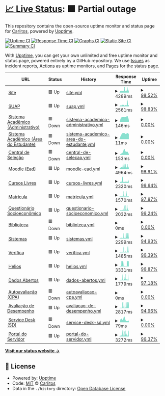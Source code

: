 # [📈 Live Status](https://carlitos-ifms.github.io): <!--live status--> **🟧 Partial outage**

This repository contains the open-source uptime monitor and status page for [Carlitos](www.ifms.edu.br), powered by [Upptime](https://github.com/upptime/upptime).

[![Uptime CI](https://github.com/carlitos-ifms/uptime/workflows/Uptime%20CI/badge.svg)](https://github.com/carlitos-ifms/uptime/actions?query=workflow%3A%22Uptime+CI%22)
[![Response Time CI](https://github.com/carlitos-ifms/uptime/workflows/Response%20Time%20CI/badge.svg)](https://github.com/carlitos-ifms/uptime/actions?query=workflow%3A%22Response+Time+CI%22)
[![Graphs CI](https://github.com/carlitos-ifms/uptime/workflows/Graphs%20CI/badge.svg)](https://github.com/carlitos-ifms/uptime/actions?query=workflow%3A%22Graphs+CI%22)
[![Static Site CI](https://github.com/carlitos-ifms/uptime/workflows/Static%20Site%20CI/badge.svg)](https://github.com/carlitos-ifms/uptime/actions?query=workflow%3A%22Static+Site+CI%22)
[![Summary CI](https://github.com/carlitos-ifms/uptime/workflows/Summary%20CI/badge.svg)](https://github.com/carlitos-ifms/uptime/actions?query=workflow%3A%22Summary+CI%22)

With [Upptime](https://upptime.js.org), you can get your own unlimited and free uptime monitor and status page, powered entirely by a GitHub repository. We use [Issues](https://github.com/carlitos-ifms/uptime/issues) as incident reports, [Actions](https://github.com/carlitos-ifms/uptime/actions) as uptime monitors, and [Pages](https://carlitos-ifms.github.io) for the status page.

<!--start: status pages-->
<!-- This summary is generated by Upptime (https://github.com/upptime/upptime) -->
<!-- Do not edit this manually, your changes will be overwritten -->
<!-- prettier-ignore -->
| URL | Status | History | Response Time | Uptime |
| --- | ------ | ------- | ------------- | ------ |
| <img alt="" src="https://icons.duckduckgo.com/ip3/www.ifms.edu.br.ico" height="13"> [Site](https://www.ifms.edu.br) | 🟩 Up | [site.yml](https://github.com/carlitos-ifms/uptime/commits/HEAD/history/site.yml) | <details><summary><img alt="Response time graph" src="./graphs/site/response-time-week.png" height="20"> 4289ms</summary><br><a href="https://carlitos-ifms.github.io/uptime/history/site"><img alt="Response time 3145" src="https://img.shields.io/endpoint?url=https%3A%2F%2Fraw.githubusercontent.com%2Fcarlitos-ifms%2Fuptime%2FHEAD%2Fapi%2Fsite%2Fresponse-time.json"></a><br><a href="https://carlitos-ifms.github.io/uptime/history/site"><img alt="24-hour response time 4432" src="https://img.shields.io/endpoint?url=https%3A%2F%2Fraw.githubusercontent.com%2Fcarlitos-ifms%2Fuptime%2FHEAD%2Fapi%2Fsite%2Fresponse-time-day.json"></a><br><a href="https://carlitos-ifms.github.io/uptime/history/site"><img alt="7-day response time 4289" src="https://img.shields.io/endpoint?url=https%3A%2F%2Fraw.githubusercontent.com%2Fcarlitos-ifms%2Fuptime%2FHEAD%2Fapi%2Fsite%2Fresponse-time-week.json"></a><br><a href="https://carlitos-ifms.github.io/uptime/history/site"><img alt="30-day response time 3099" src="https://img.shields.io/endpoint?url=https%3A%2F%2Fraw.githubusercontent.com%2Fcarlitos-ifms%2Fuptime%2FHEAD%2Fapi%2Fsite%2Fresponse-time-month.json"></a><br><a href="https://carlitos-ifms.github.io/uptime/history/site"><img alt="1-year response time 3145" src="https://img.shields.io/endpoint?url=https%3A%2F%2Fraw.githubusercontent.com%2Fcarlitos-ifms%2Fuptime%2FHEAD%2Fapi%2Fsite%2Fresponse-time-year.json"></a></details> | <details><summary><a href="https://carlitos-ifms.github.io/uptime/history/site">98.52%</a></summary><a href="https://carlitos-ifms.github.io/uptime/history/site"><img alt="All-time uptime 34.92%" src="https://img.shields.io/endpoint?url=https%3A%2F%2Fraw.githubusercontent.com%2Fcarlitos-ifms%2Fuptime%2FHEAD%2Fapi%2Fsite%2Fuptime.json"></a><br><a href="https://carlitos-ifms.github.io/uptime/history/site"><img alt="24-hour uptime 94.69%" src="https://img.shields.io/endpoint?url=https%3A%2F%2Fraw.githubusercontent.com%2Fcarlitos-ifms%2Fuptime%2FHEAD%2Fapi%2Fsite%2Fuptime-day.json"></a><br><a href="https://carlitos-ifms.github.io/uptime/history/site"><img alt="7-day uptime 98.52%" src="https://img.shields.io/endpoint?url=https%3A%2F%2Fraw.githubusercontent.com%2Fcarlitos-ifms%2Fuptime%2FHEAD%2Fapi%2Fsite%2Fuptime-week.json"></a><br><a href="https://carlitos-ifms.github.io/uptime/history/site"><img alt="30-day uptime 35.66%" src="https://img.shields.io/endpoint?url=https%3A%2F%2Fraw.githubusercontent.com%2Fcarlitos-ifms%2Fuptime%2FHEAD%2Fapi%2Fsite%2Fuptime-month.json"></a><br><a href="https://carlitos-ifms.github.io/uptime/history/site"><img alt="1-year uptime 34.92%" src="https://img.shields.io/endpoint?url=https%3A%2F%2Fraw.githubusercontent.com%2Fcarlitos-ifms%2Fuptime%2FHEAD%2Fapi%2Fsite%2Fuptime-year.json"></a></details>
| <img alt="" src="https://icons.duckduckgo.com/ip3/suap.ifms.edu.br.ico" height="13"> [SUAP](https://suap.ifms.edu.br) | 🟩 Up | [suap.yml](https://github.com/carlitos-ifms/uptime/commits/HEAD/history/suap.yml) | <details><summary><img alt="Response time graph" src="./graphs/suap/response-time-week.png" height="20"> 2561ms</summary><br><a href="https://carlitos-ifms.github.io/uptime/history/suap"><img alt="Response time 2233" src="https://img.shields.io/endpoint?url=https%3A%2F%2Fraw.githubusercontent.com%2Fcarlitos-ifms%2Fuptime%2FHEAD%2Fapi%2Fsuap%2Fresponse-time.json"></a><br><a href="https://carlitos-ifms.github.io/uptime/history/suap"><img alt="24-hour response time 3283" src="https://img.shields.io/endpoint?url=https%3A%2F%2Fraw.githubusercontent.com%2Fcarlitos-ifms%2Fuptime%2FHEAD%2Fapi%2Fsuap%2Fresponse-time-day.json"></a><br><a href="https://carlitos-ifms.github.io/uptime/history/suap"><img alt="7-day response time 2561" src="https://img.shields.io/endpoint?url=https%3A%2F%2Fraw.githubusercontent.com%2Fcarlitos-ifms%2Fuptime%2FHEAD%2Fapi%2Fsuap%2Fresponse-time-week.json"></a><br><a href="https://carlitos-ifms.github.io/uptime/history/suap"><img alt="30-day response time 1980" src="https://img.shields.io/endpoint?url=https%3A%2F%2Fraw.githubusercontent.com%2Fcarlitos-ifms%2Fuptime%2FHEAD%2Fapi%2Fsuap%2Fresponse-time-month.json"></a><br><a href="https://carlitos-ifms.github.io/uptime/history/suap"><img alt="1-year response time 2233" src="https://img.shields.io/endpoint?url=https%3A%2F%2Fraw.githubusercontent.com%2Fcarlitos-ifms%2Fuptime%2FHEAD%2Fapi%2Fsuap%2Fresponse-time-year.json"></a></details> | <details><summary><a href="https://carlitos-ifms.github.io/uptime/history/suap">98.83%</a></summary><a href="https://carlitos-ifms.github.io/uptime/history/suap"><img alt="All-time uptime 95.95%" src="https://img.shields.io/endpoint?url=https%3A%2F%2Fraw.githubusercontent.com%2Fcarlitos-ifms%2Fuptime%2FHEAD%2Fapi%2Fsuap%2Fuptime.json"></a><br><a href="https://carlitos-ifms.github.io/uptime/history/suap"><img alt="24-hour uptime 91.82%" src="https://img.shields.io/endpoint?url=https%3A%2F%2Fraw.githubusercontent.com%2Fcarlitos-ifms%2Fuptime%2FHEAD%2Fapi%2Fsuap%2Fuptime-day.json"></a><br><a href="https://carlitos-ifms.github.io/uptime/history/suap"><img alt="7-day uptime 98.83%" src="https://img.shields.io/endpoint?url=https%3A%2F%2Fraw.githubusercontent.com%2Fcarlitos-ifms%2Fuptime%2FHEAD%2Fapi%2Fsuap%2Fuptime-week.json"></a><br><a href="https://carlitos-ifms.github.io/uptime/history/suap"><img alt="30-day uptime 99.73%" src="https://img.shields.io/endpoint?url=https%3A%2F%2Fraw.githubusercontent.com%2Fcarlitos-ifms%2Fuptime%2FHEAD%2Fapi%2Fsuap%2Fuptime-month.json"></a><br><a href="https://carlitos-ifms.github.io/uptime/history/suap"><img alt="1-year uptime 95.95%" src="https://img.shields.io/endpoint?url=https%3A%2F%2Fraw.githubusercontent.com%2Fcarlitos-ifms%2Fuptime%2FHEAD%2Fapi%2Fsuap%2Fuptime-year.json"></a></details>
| <img alt="" src="https://icons.duckduckgo.com/ip3/academico.ifms.edu.br.ico" height="13"> [Sistema Acadêmico (Administrativo)](https://academico.ifms.edu.br/administrativo) | 🟥 Down | [sistema-academico-administrativo.yml](https://github.com/carlitos-ifms/uptime/commits/HEAD/history/sistema-academico-administrativo.yml) | <details><summary><img alt="Response time graph" src="./graphs/sistema-academico-administrativo/response-time-week.png" height="20"> 146ms</summary><br><a href="https://carlitos-ifms.github.io/uptime/history/sistema-academico-administrativo"><img alt="Response time 896" src="https://img.shields.io/endpoint?url=https%3A%2F%2Fraw.githubusercontent.com%2Fcarlitos-ifms%2Fuptime%2FHEAD%2Fapi%2Fsistema-academico-administrativo%2Fresponse-time.json"></a><br><a href="https://carlitos-ifms.github.io/uptime/history/sistema-academico-administrativo"><img alt="24-hour response time 0" src="https://img.shields.io/endpoint?url=https%3A%2F%2Fraw.githubusercontent.com%2Fcarlitos-ifms%2Fuptime%2FHEAD%2Fapi%2Fsistema-academico-administrativo%2Fresponse-time-day.json"></a><br><a href="https://carlitos-ifms.github.io/uptime/history/sistema-academico-administrativo"><img alt="7-day response time 146" src="https://img.shields.io/endpoint?url=https%3A%2F%2Fraw.githubusercontent.com%2Fcarlitos-ifms%2Fuptime%2FHEAD%2Fapi%2Fsistema-academico-administrativo%2Fresponse-time-week.json"></a><br><a href="https://carlitos-ifms.github.io/uptime/history/sistema-academico-administrativo"><img alt="30-day response time 141" src="https://img.shields.io/endpoint?url=https%3A%2F%2Fraw.githubusercontent.com%2Fcarlitos-ifms%2Fuptime%2FHEAD%2Fapi%2Fsistema-academico-administrativo%2Fresponse-time-month.json"></a><br><a href="https://carlitos-ifms.github.io/uptime/history/sistema-academico-administrativo"><img alt="1-year response time 896" src="https://img.shields.io/endpoint?url=https%3A%2F%2Fraw.githubusercontent.com%2Fcarlitos-ifms%2Fuptime%2FHEAD%2Fapi%2Fsistema-academico-administrativo%2Fresponse-time-year.json"></a></details> | <details><summary><a href="https://carlitos-ifms.github.io/uptime/history/sistema-academico-administrativo">0.00%</a></summary><a href="https://carlitos-ifms.github.io/uptime/history/sistema-academico-administrativo"><img alt="All-time uptime 15.60%" src="https://img.shields.io/endpoint?url=https%3A%2F%2Fraw.githubusercontent.com%2Fcarlitos-ifms%2Fuptime%2FHEAD%2Fapi%2Fsistema-academico-administrativo%2Fuptime.json"></a><br><a href="https://carlitos-ifms.github.io/uptime/history/sistema-academico-administrativo"><img alt="24-hour uptime 0.00%" src="https://img.shields.io/endpoint?url=https%3A%2F%2Fraw.githubusercontent.com%2Fcarlitos-ifms%2Fuptime%2FHEAD%2Fapi%2Fsistema-academico-administrativo%2Fuptime-day.json"></a><br><a href="https://carlitos-ifms.github.io/uptime/history/sistema-academico-administrativo"><img alt="7-day uptime 0.00%" src="https://img.shields.io/endpoint?url=https%3A%2F%2Fraw.githubusercontent.com%2Fcarlitos-ifms%2Fuptime%2FHEAD%2Fapi%2Fsistema-academico-administrativo%2Fuptime-week.json"></a><br><a href="https://carlitos-ifms.github.io/uptime/history/sistema-academico-administrativo"><img alt="30-day uptime 0.00%" src="https://img.shields.io/endpoint?url=https%3A%2F%2Fraw.githubusercontent.com%2Fcarlitos-ifms%2Fuptime%2FHEAD%2Fapi%2Fsistema-academico-administrativo%2Fuptime-month.json"></a><br><a href="https://carlitos-ifms.github.io/uptime/history/sistema-academico-administrativo"><img alt="1-year uptime 15.60%" src="https://img.shields.io/endpoint?url=https%3A%2F%2Fraw.githubusercontent.com%2Fcarlitos-ifms%2Fuptime%2FHEAD%2Fapi%2Fsistema-academico-administrativo%2Fuptime-year.json"></a></details>
| <img alt="" src="https://icons.duckduckgo.com/ip3/academico.ifms.edu.br.ico" height="13"> [Sistema Acadêmico (Área do Estudante)](https://academico.ifms.edu.br) | 🟥 Down | [sistema-academico-area-do-estudante.yml](https://github.com/carlitos-ifms/uptime/commits/HEAD/history/sistema-academico-area-do-estudante.yml) | <details><summary><img alt="Response time graph" src="./graphs/sistema-academico-area-do-estudante/response-time-week.png" height="20"> 11ms</summary><br><a href="https://carlitos-ifms.github.io/uptime/history/sistema-academico-area-do-estudante"><img alt="Response time 71" src="https://img.shields.io/endpoint?url=https%3A%2F%2Fraw.githubusercontent.com%2Fcarlitos-ifms%2Fuptime%2FHEAD%2Fapi%2Fsistema-academico-area-do-estudante%2Fresponse-time.json"></a><br><a href="https://carlitos-ifms.github.io/uptime/history/sistema-academico-area-do-estudante"><img alt="24-hour response time 0" src="https://img.shields.io/endpoint?url=https%3A%2F%2Fraw.githubusercontent.com%2Fcarlitos-ifms%2Fuptime%2FHEAD%2Fapi%2Fsistema-academico-area-do-estudante%2Fresponse-time-day.json"></a><br><a href="https://carlitos-ifms.github.io/uptime/history/sistema-academico-area-do-estudante"><img alt="7-day response time 11" src="https://img.shields.io/endpoint?url=https%3A%2F%2Fraw.githubusercontent.com%2Fcarlitos-ifms%2Fuptime%2FHEAD%2Fapi%2Fsistema-academico-area-do-estudante%2Fresponse-time-week.json"></a><br><a href="https://carlitos-ifms.github.io/uptime/history/sistema-academico-area-do-estudante"><img alt="30-day response time 11" src="https://img.shields.io/endpoint?url=https%3A%2F%2Fraw.githubusercontent.com%2Fcarlitos-ifms%2Fuptime%2FHEAD%2Fapi%2Fsistema-academico-area-do-estudante%2Fresponse-time-month.json"></a><br><a href="https://carlitos-ifms.github.io/uptime/history/sistema-academico-area-do-estudante"><img alt="1-year response time 71" src="https://img.shields.io/endpoint?url=https%3A%2F%2Fraw.githubusercontent.com%2Fcarlitos-ifms%2Fuptime%2FHEAD%2Fapi%2Fsistema-academico-area-do-estudante%2Fresponse-time-year.json"></a></details> | <details><summary><a href="https://carlitos-ifms.github.io/uptime/history/sistema-academico-area-do-estudante">0.00%</a></summary><a href="https://carlitos-ifms.github.io/uptime/history/sistema-academico-area-do-estudante"><img alt="All-time uptime 15.61%" src="https://img.shields.io/endpoint?url=https%3A%2F%2Fraw.githubusercontent.com%2Fcarlitos-ifms%2Fuptime%2FHEAD%2Fapi%2Fsistema-academico-area-do-estudante%2Fuptime.json"></a><br><a href="https://carlitos-ifms.github.io/uptime/history/sistema-academico-area-do-estudante"><img alt="24-hour uptime 0.00%" src="https://img.shields.io/endpoint?url=https%3A%2F%2Fraw.githubusercontent.com%2Fcarlitos-ifms%2Fuptime%2FHEAD%2Fapi%2Fsistema-academico-area-do-estudante%2Fuptime-day.json"></a><br><a href="https://carlitos-ifms.github.io/uptime/history/sistema-academico-area-do-estudante"><img alt="7-day uptime 0.00%" src="https://img.shields.io/endpoint?url=https%3A%2F%2Fraw.githubusercontent.com%2Fcarlitos-ifms%2Fuptime%2FHEAD%2Fapi%2Fsistema-academico-area-do-estudante%2Fuptime-week.json"></a><br><a href="https://carlitos-ifms.github.io/uptime/history/sistema-academico-area-do-estudante"><img alt="30-day uptime 0.00%" src="https://img.shields.io/endpoint?url=https%3A%2F%2Fraw.githubusercontent.com%2Fcarlitos-ifms%2Fuptime%2FHEAD%2Fapi%2Fsistema-academico-area-do-estudante%2Fuptime-month.json"></a><br><a href="https://carlitos-ifms.github.io/uptime/history/sistema-academico-area-do-estudante"><img alt="1-year uptime 15.61%" src="https://img.shields.io/endpoint?url=https%3A%2F%2Fraw.githubusercontent.com%2Fcarlitos-ifms%2Fuptime%2FHEAD%2Fapi%2Fsistema-academico-area-do-estudante%2Fuptime-year.json"></a></details>
| <img alt="" src="https://icons.duckduckgo.com/ip3/selecao.ifms.edu.br.ico" height="13"> [Central de Seleção](https://selecao.ifms.edu.br/login) | 🟥 Down | [central-de-selecao.yml](https://github.com/carlitos-ifms/uptime/commits/HEAD/history/central-de-selecao.yml) | <details><summary><img alt="Response time graph" src="./graphs/central-de-selecao/response-time-week.png" height="20"> 153ms</summary><br><a href="https://carlitos-ifms.github.io/uptime/history/central-de-selecao"><img alt="Response time 129" src="https://img.shields.io/endpoint?url=https%3A%2F%2Fraw.githubusercontent.com%2Fcarlitos-ifms%2Fuptime%2FHEAD%2Fapi%2Fcentral-de-selecao%2Fresponse-time.json"></a><br><a href="https://carlitos-ifms.github.io/uptime/history/central-de-selecao"><img alt="24-hour response time 0" src="https://img.shields.io/endpoint?url=https%3A%2F%2Fraw.githubusercontent.com%2Fcarlitos-ifms%2Fuptime%2FHEAD%2Fapi%2Fcentral-de-selecao%2Fresponse-time-day.json"></a><br><a href="https://carlitos-ifms.github.io/uptime/history/central-de-selecao"><img alt="7-day response time 153" src="https://img.shields.io/endpoint?url=https%3A%2F%2Fraw.githubusercontent.com%2Fcarlitos-ifms%2Fuptime%2FHEAD%2Fapi%2Fcentral-de-selecao%2Fresponse-time-week.json"></a><br><a href="https://carlitos-ifms.github.io/uptime/history/central-de-selecao"><img alt="30-day response time 132" src="https://img.shields.io/endpoint?url=https%3A%2F%2Fraw.githubusercontent.com%2Fcarlitos-ifms%2Fuptime%2FHEAD%2Fapi%2Fcentral-de-selecao%2Fresponse-time-month.json"></a><br><a href="https://carlitos-ifms.github.io/uptime/history/central-de-selecao"><img alt="1-year response time 129" src="https://img.shields.io/endpoint?url=https%3A%2F%2Fraw.githubusercontent.com%2Fcarlitos-ifms%2Fuptime%2FHEAD%2Fapi%2Fcentral-de-selecao%2Fresponse-time-year.json"></a></details> | <details><summary><a href="https://carlitos-ifms.github.io/uptime/history/central-de-selecao">0.00%</a></summary><a href="https://carlitos-ifms.github.io/uptime/history/central-de-selecao"><img alt="All-time uptime 0.00%" src="https://img.shields.io/endpoint?url=https%3A%2F%2Fraw.githubusercontent.com%2Fcarlitos-ifms%2Fuptime%2FHEAD%2Fapi%2Fcentral-de-selecao%2Fuptime.json"></a><br><a href="https://carlitos-ifms.github.io/uptime/history/central-de-selecao"><img alt="24-hour uptime 0.00%" src="https://img.shields.io/endpoint?url=https%3A%2F%2Fraw.githubusercontent.com%2Fcarlitos-ifms%2Fuptime%2FHEAD%2Fapi%2Fcentral-de-selecao%2Fuptime-day.json"></a><br><a href="https://carlitos-ifms.github.io/uptime/history/central-de-selecao"><img alt="7-day uptime 0.00%" src="https://img.shields.io/endpoint?url=https%3A%2F%2Fraw.githubusercontent.com%2Fcarlitos-ifms%2Fuptime%2FHEAD%2Fapi%2Fcentral-de-selecao%2Fuptime-week.json"></a><br><a href="https://carlitos-ifms.github.io/uptime/history/central-de-selecao"><img alt="30-day uptime 0.00%" src="https://img.shields.io/endpoint?url=https%3A%2F%2Fraw.githubusercontent.com%2Fcarlitos-ifms%2Fuptime%2FHEAD%2Fapi%2Fcentral-de-selecao%2Fuptime-month.json"></a><br><a href="https://carlitos-ifms.github.io/uptime/history/central-de-selecao"><img alt="1-year uptime 0.00%" src="https://img.shields.io/endpoint?url=https%3A%2F%2Fraw.githubusercontent.com%2Fcarlitos-ifms%2Fuptime%2FHEAD%2Fapi%2Fcentral-de-selecao%2Fuptime-year.json"></a></details>
| <img alt="" src="https://icons.duckduckgo.com/ip3/ead.ifms.edu.br.ico" height="13"> [Moodle (Ead)](https://ead.ifms.edu.br) | 🟩 Up | [moodle-ead.yml](https://github.com/carlitos-ifms/uptime/commits/HEAD/history/moodle-ead.yml) | <details><summary><img alt="Response time graph" src="./graphs/moodle-ead/response-time-week.png" height="20"> 4964ms</summary><br><a href="https://carlitos-ifms.github.io/uptime/history/moodle-ead"><img alt="Response time 2949" src="https://img.shields.io/endpoint?url=https%3A%2F%2Fraw.githubusercontent.com%2Fcarlitos-ifms%2Fuptime%2FHEAD%2Fapi%2Fmoodle-ead%2Fresponse-time.json"></a><br><a href="https://carlitos-ifms.github.io/uptime/history/moodle-ead"><img alt="24-hour response time 5587" src="https://img.shields.io/endpoint?url=https%3A%2F%2Fraw.githubusercontent.com%2Fcarlitos-ifms%2Fuptime%2FHEAD%2Fapi%2Fmoodle-ead%2Fresponse-time-day.json"></a><br><a href="https://carlitos-ifms.github.io/uptime/history/moodle-ead"><img alt="7-day response time 4964" src="https://img.shields.io/endpoint?url=https%3A%2F%2Fraw.githubusercontent.com%2Fcarlitos-ifms%2Fuptime%2FHEAD%2Fapi%2Fmoodle-ead%2Fresponse-time-week.json"></a><br><a href="https://carlitos-ifms.github.io/uptime/history/moodle-ead"><img alt="30-day response time 3593" src="https://img.shields.io/endpoint?url=https%3A%2F%2Fraw.githubusercontent.com%2Fcarlitos-ifms%2Fuptime%2FHEAD%2Fapi%2Fmoodle-ead%2Fresponse-time-month.json"></a><br><a href="https://carlitos-ifms.github.io/uptime/history/moodle-ead"><img alt="1-year response time 2949" src="https://img.shields.io/endpoint?url=https%3A%2F%2Fraw.githubusercontent.com%2Fcarlitos-ifms%2Fuptime%2FHEAD%2Fapi%2Fmoodle-ead%2Fresponse-time-year.json"></a></details> | <details><summary><a href="https://carlitos-ifms.github.io/uptime/history/moodle-ead">98.91%</a></summary><a href="https://carlitos-ifms.github.io/uptime/history/moodle-ead"><img alt="All-time uptime 99.87%" src="https://img.shields.io/endpoint?url=https%3A%2F%2Fraw.githubusercontent.com%2Fcarlitos-ifms%2Fuptime%2FHEAD%2Fapi%2Fmoodle-ead%2Fuptime.json"></a><br><a href="https://carlitos-ifms.github.io/uptime/history/moodle-ead"><img alt="24-hour uptime 92.38%" src="https://img.shields.io/endpoint?url=https%3A%2F%2Fraw.githubusercontent.com%2Fcarlitos-ifms%2Fuptime%2FHEAD%2Fapi%2Fmoodle-ead%2Fuptime-day.json"></a><br><a href="https://carlitos-ifms.github.io/uptime/history/moodle-ead"><img alt="7-day uptime 98.91%" src="https://img.shields.io/endpoint?url=https%3A%2F%2Fraw.githubusercontent.com%2Fcarlitos-ifms%2Fuptime%2FHEAD%2Fapi%2Fmoodle-ead%2Fuptime-week.json"></a><br><a href="https://carlitos-ifms.github.io/uptime/history/moodle-ead"><img alt="30-day uptime 99.75%" src="https://img.shields.io/endpoint?url=https%3A%2F%2Fraw.githubusercontent.com%2Fcarlitos-ifms%2Fuptime%2FHEAD%2Fapi%2Fmoodle-ead%2Fuptime-month.json"></a><br><a href="https://carlitos-ifms.github.io/uptime/history/moodle-ead"><img alt="1-year uptime 99.87%" src="https://img.shields.io/endpoint?url=https%3A%2F%2Fraw.githubusercontent.com%2Fcarlitos-ifms%2Fuptime%2FHEAD%2Fapi%2Fmoodle-ead%2Fuptime-year.json"></a></details>
| <img alt="" src="https://icons.duckduckgo.com/ip3/cursoslivres.ifms.edu.br.ico" height="13"> [Cursos Livres](https://cursoslivres.ifms.edu.br) | 🟩 Up | [cursos-livres.yml](https://github.com/carlitos-ifms/uptime/commits/HEAD/history/cursos-livres.yml) | <details><summary><img alt="Response time graph" src="./graphs/cursos-livres/response-time-week.png" height="20"> 2320ms</summary><br><a href="https://carlitos-ifms.github.io/uptime/history/cursos-livres"><img alt="Response time 1824" src="https://img.shields.io/endpoint?url=https%3A%2F%2Fraw.githubusercontent.com%2Fcarlitos-ifms%2Fuptime%2FHEAD%2Fapi%2Fcursos-livres%2Fresponse-time.json"></a><br><a href="https://carlitos-ifms.github.io/uptime/history/cursos-livres"><img alt="24-hour response time 1819" src="https://img.shields.io/endpoint?url=https%3A%2F%2Fraw.githubusercontent.com%2Fcarlitos-ifms%2Fuptime%2FHEAD%2Fapi%2Fcursos-livres%2Fresponse-time-day.json"></a><br><a href="https://carlitos-ifms.github.io/uptime/history/cursos-livres"><img alt="7-day response time 2320" src="https://img.shields.io/endpoint?url=https%3A%2F%2Fraw.githubusercontent.com%2Fcarlitos-ifms%2Fuptime%2FHEAD%2Fapi%2Fcursos-livres%2Fresponse-time-week.json"></a><br><a href="https://carlitos-ifms.github.io/uptime/history/cursos-livres"><img alt="30-day response time 1765" src="https://img.shields.io/endpoint?url=https%3A%2F%2Fraw.githubusercontent.com%2Fcarlitos-ifms%2Fuptime%2FHEAD%2Fapi%2Fcursos-livres%2Fresponse-time-month.json"></a><br><a href="https://carlitos-ifms.github.io/uptime/history/cursos-livres"><img alt="1-year response time 1824" src="https://img.shields.io/endpoint?url=https%3A%2F%2Fraw.githubusercontent.com%2Fcarlitos-ifms%2Fuptime%2FHEAD%2Fapi%2Fcursos-livres%2Fresponse-time-year.json"></a></details> | <details><summary><a href="https://carlitos-ifms.github.io/uptime/history/cursos-livres">96.64%</a></summary><a href="https://carlitos-ifms.github.io/uptime/history/cursos-livres"><img alt="All-time uptime 99.60%" src="https://img.shields.io/endpoint?url=https%3A%2F%2Fraw.githubusercontent.com%2Fcarlitos-ifms%2Fuptime%2FHEAD%2Fapi%2Fcursos-livres%2Fuptime.json"></a><br><a href="https://carlitos-ifms.github.io/uptime/history/cursos-livres"><img alt="24-hour uptime 76.45%" src="https://img.shields.io/endpoint?url=https%3A%2F%2Fraw.githubusercontent.com%2Fcarlitos-ifms%2Fuptime%2FHEAD%2Fapi%2Fcursos-livres%2Fuptime-day.json"></a><br><a href="https://carlitos-ifms.github.io/uptime/history/cursos-livres"><img alt="7-day uptime 96.64%" src="https://img.shields.io/endpoint?url=https%3A%2F%2Fraw.githubusercontent.com%2Fcarlitos-ifms%2Fuptime%2FHEAD%2Fapi%2Fcursos-livres%2Fuptime-week.json"></a><br><a href="https://carlitos-ifms.github.io/uptime/history/cursos-livres"><img alt="30-day uptime 99.23%" src="https://img.shields.io/endpoint?url=https%3A%2F%2Fraw.githubusercontent.com%2Fcarlitos-ifms%2Fuptime%2FHEAD%2Fapi%2Fcursos-livres%2Fuptime-month.json"></a><br><a href="https://carlitos-ifms.github.io/uptime/history/cursos-livres"><img alt="1-year uptime 99.60%" src="https://img.shields.io/endpoint?url=https%3A%2F%2Fraw.githubusercontent.com%2Fcarlitos-ifms%2Fuptime%2FHEAD%2Fapi%2Fcursos-livres%2Fuptime-year.json"></a></details>
| <img alt="" src="https://icons.duckduckgo.com/ip3/matricula.ifms.edu.br.ico" height="13"> [Matrícula](https://matricula.ifms.edu.br) | 🟩 Up | [matricula.yml](https://github.com/carlitos-ifms/uptime/commits/HEAD/history/matricula.yml) | <details><summary><img alt="Response time graph" src="./graphs/matricula/response-time-week.png" height="20"> 1570ms</summary><br><a href="https://carlitos-ifms.github.io/uptime/history/matricula"><img alt="Response time 1375" src="https://img.shields.io/endpoint?url=https%3A%2F%2Fraw.githubusercontent.com%2Fcarlitos-ifms%2Fuptime%2FHEAD%2Fapi%2Fmatricula%2Fresponse-time.json"></a><br><a href="https://carlitos-ifms.github.io/uptime/history/matricula"><img alt="24-hour response time 1488" src="https://img.shields.io/endpoint?url=https%3A%2F%2Fraw.githubusercontent.com%2Fcarlitos-ifms%2Fuptime%2FHEAD%2Fapi%2Fmatricula%2Fresponse-time-day.json"></a><br><a href="https://carlitos-ifms.github.io/uptime/history/matricula"><img alt="7-day response time 1570" src="https://img.shields.io/endpoint?url=https%3A%2F%2Fraw.githubusercontent.com%2Fcarlitos-ifms%2Fuptime%2FHEAD%2Fapi%2Fmatricula%2Fresponse-time-week.json"></a><br><a href="https://carlitos-ifms.github.io/uptime/history/matricula"><img alt="30-day response time 1213" src="https://img.shields.io/endpoint?url=https%3A%2F%2Fraw.githubusercontent.com%2Fcarlitos-ifms%2Fuptime%2FHEAD%2Fapi%2Fmatricula%2Fresponse-time-month.json"></a><br><a href="https://carlitos-ifms.github.io/uptime/history/matricula"><img alt="1-year response time 1375" src="https://img.shields.io/endpoint?url=https%3A%2F%2Fraw.githubusercontent.com%2Fcarlitos-ifms%2Fuptime%2FHEAD%2Fapi%2Fmatricula%2Fresponse-time-year.json"></a></details> | <details><summary><a href="https://carlitos-ifms.github.io/uptime/history/matricula">97.87%</a></summary><a href="https://carlitos-ifms.github.io/uptime/history/matricula"><img alt="All-time uptime 99.70%" src="https://img.shields.io/endpoint?url=https%3A%2F%2Fraw.githubusercontent.com%2Fcarlitos-ifms%2Fuptime%2FHEAD%2Fapi%2Fmatricula%2Fuptime.json"></a><br><a href="https://carlitos-ifms.github.io/uptime/history/matricula"><img alt="24-hour uptime 88.20%" src="https://img.shields.io/endpoint?url=https%3A%2F%2Fraw.githubusercontent.com%2Fcarlitos-ifms%2Fuptime%2FHEAD%2Fapi%2Fmatricula%2Fuptime-day.json"></a><br><a href="https://carlitos-ifms.github.io/uptime/history/matricula"><img alt="7-day uptime 97.87%" src="https://img.shields.io/endpoint?url=https%3A%2F%2Fraw.githubusercontent.com%2Fcarlitos-ifms%2Fuptime%2FHEAD%2Fapi%2Fmatricula%2Fuptime-week.json"></a><br><a href="https://carlitos-ifms.github.io/uptime/history/matricula"><img alt="30-day uptime 99.42%" src="https://img.shields.io/endpoint?url=https%3A%2F%2Fraw.githubusercontent.com%2Fcarlitos-ifms%2Fuptime%2FHEAD%2Fapi%2Fmatricula%2Fuptime-month.json"></a><br><a href="https://carlitos-ifms.github.io/uptime/history/matricula"><img alt="1-year uptime 99.70%" src="https://img.shields.io/endpoint?url=https%3A%2F%2Fraw.githubusercontent.com%2Fcarlitos-ifms%2Fuptime%2FHEAD%2Fapi%2Fmatricula%2Fuptime-year.json"></a></details>
| <img alt="" src="https://icons.duckduckgo.com/ip3/qse.ifms.edu.br.ico" height="13"> [Questionário Socioeconômico](https://qse.ifms.edu.br) | 🟩 Up | [questionario-socioeconomico.yml](https://github.com/carlitos-ifms/uptime/commits/HEAD/history/questionario-socioeconomico.yml) | <details><summary><img alt="Response time graph" src="./graphs/questionario-socioeconomico/response-time-week.png" height="20"> 2032ms</summary><br><a href="https://carlitos-ifms.github.io/uptime/history/questionario-socioeconomico"><img alt="Response time 1170" src="https://img.shields.io/endpoint?url=https%3A%2F%2Fraw.githubusercontent.com%2Fcarlitos-ifms%2Fuptime%2FHEAD%2Fapi%2Fquestionario-socioeconomico%2Fresponse-time.json"></a><br><a href="https://carlitos-ifms.github.io/uptime/history/questionario-socioeconomico"><img alt="24-hour response time 2783" src="https://img.shields.io/endpoint?url=https%3A%2F%2Fraw.githubusercontent.com%2Fcarlitos-ifms%2Fuptime%2FHEAD%2Fapi%2Fquestionario-socioeconomico%2Fresponse-time-day.json"></a><br><a href="https://carlitos-ifms.github.io/uptime/history/questionario-socioeconomico"><img alt="7-day response time 2032" src="https://img.shields.io/endpoint?url=https%3A%2F%2Fraw.githubusercontent.com%2Fcarlitos-ifms%2Fuptime%2FHEAD%2Fapi%2Fquestionario-socioeconomico%2Fresponse-time-week.json"></a><br><a href="https://carlitos-ifms.github.io/uptime/history/questionario-socioeconomico"><img alt="30-day response time 1343" src="https://img.shields.io/endpoint?url=https%3A%2F%2Fraw.githubusercontent.com%2Fcarlitos-ifms%2Fuptime%2FHEAD%2Fapi%2Fquestionario-socioeconomico%2Fresponse-time-month.json"></a><br><a href="https://carlitos-ifms.github.io/uptime/history/questionario-socioeconomico"><img alt="1-year response time 1170" src="https://img.shields.io/endpoint?url=https%3A%2F%2Fraw.githubusercontent.com%2Fcarlitos-ifms%2Fuptime%2FHEAD%2Fapi%2Fquestionario-socioeconomico%2Fresponse-time-year.json"></a></details> | <details><summary><a href="https://carlitos-ifms.github.io/uptime/history/questionario-socioeconomico">96.24%</a></summary><a href="https://carlitos-ifms.github.io/uptime/history/questionario-socioeconomico"><img alt="All-time uptime 99.38%" src="https://img.shields.io/endpoint?url=https%3A%2F%2Fraw.githubusercontent.com%2Fcarlitos-ifms%2Fuptime%2FHEAD%2Fapi%2Fquestionario-socioeconomico%2Fuptime.json"></a><br><a href="https://carlitos-ifms.github.io/uptime/history/questionario-socioeconomico"><img alt="24-hour uptime 84.42%" src="https://img.shields.io/endpoint?url=https%3A%2F%2Fraw.githubusercontent.com%2Fcarlitos-ifms%2Fuptime%2FHEAD%2Fapi%2Fquestionario-socioeconomico%2Fuptime-day.json"></a><br><a href="https://carlitos-ifms.github.io/uptime/history/questionario-socioeconomico"><img alt="7-day uptime 96.24%" src="https://img.shields.io/endpoint?url=https%3A%2F%2Fraw.githubusercontent.com%2Fcarlitos-ifms%2Fuptime%2FHEAD%2Fapi%2Fquestionario-socioeconomico%2Fuptime-week.json"></a><br><a href="https://carlitos-ifms.github.io/uptime/history/questionario-socioeconomico"><img alt="30-day uptime 98.90%" src="https://img.shields.io/endpoint?url=https%3A%2F%2Fraw.githubusercontent.com%2Fcarlitos-ifms%2Fuptime%2FHEAD%2Fapi%2Fquestionario-socioeconomico%2Fuptime-month.json"></a><br><a href="https://carlitos-ifms.github.io/uptime/history/questionario-socioeconomico"><img alt="1-year uptime 99.38%" src="https://img.shields.io/endpoint?url=https%3A%2F%2Fraw.githubusercontent.com%2Fcarlitos-ifms%2Fuptime%2FHEAD%2Fapi%2Fquestionario-socioeconomico%2Fuptime-year.json"></a></details>
| <img alt="" src="https://icons.duckduckgo.com/ip3/biblioteca.ifms.edu.br.ico" height="13"> [Biblioteca](https://biblioteca.ifms.edu.br/pergamum) | 🟥 Down | [biblioteca.yml](https://github.com/carlitos-ifms/uptime/commits/HEAD/history/biblioteca.yml) | <details><summary><img alt="Response time graph" src="./graphs/biblioteca/response-time-week.png" height="20"> 0ms</summary><br><a href="https://carlitos-ifms.github.io/uptime/history/biblioteca"><img alt="Response time 3386" src="https://img.shields.io/endpoint?url=https%3A%2F%2Fraw.githubusercontent.com%2Fcarlitos-ifms%2Fuptime%2FHEAD%2Fapi%2Fbiblioteca%2Fresponse-time.json"></a><br><a href="https://carlitos-ifms.github.io/uptime/history/biblioteca"><img alt="24-hour response time 0" src="https://img.shields.io/endpoint?url=https%3A%2F%2Fraw.githubusercontent.com%2Fcarlitos-ifms%2Fuptime%2FHEAD%2Fapi%2Fbiblioteca%2Fresponse-time-day.json"></a><br><a href="https://carlitos-ifms.github.io/uptime/history/biblioteca"><img alt="7-day response time 0" src="https://img.shields.io/endpoint?url=https%3A%2F%2Fraw.githubusercontent.com%2Fcarlitos-ifms%2Fuptime%2FHEAD%2Fapi%2Fbiblioteca%2Fresponse-time-week.json"></a><br><a href="https://carlitos-ifms.github.io/uptime/history/biblioteca"><img alt="30-day response time 0" src="https://img.shields.io/endpoint?url=https%3A%2F%2Fraw.githubusercontent.com%2Fcarlitos-ifms%2Fuptime%2FHEAD%2Fapi%2Fbiblioteca%2Fresponse-time-month.json"></a><br><a href="https://carlitos-ifms.github.io/uptime/history/biblioteca"><img alt="1-year response time 3386" src="https://img.shields.io/endpoint?url=https%3A%2F%2Fraw.githubusercontent.com%2Fcarlitos-ifms%2Fuptime%2FHEAD%2Fapi%2Fbiblioteca%2Fresponse-time-year.json"></a></details> | <details><summary><a href="https://carlitos-ifms.github.io/uptime/history/biblioteca">0.00%</a></summary><a href="https://carlitos-ifms.github.io/uptime/history/biblioteca"><img alt="All-time uptime 20.76%" src="https://img.shields.io/endpoint?url=https%3A%2F%2Fraw.githubusercontent.com%2Fcarlitos-ifms%2Fuptime%2FHEAD%2Fapi%2Fbiblioteca%2Fuptime.json"></a><br><a href="https://carlitos-ifms.github.io/uptime/history/biblioteca"><img alt="24-hour uptime 0.00%" src="https://img.shields.io/endpoint?url=https%3A%2F%2Fraw.githubusercontent.com%2Fcarlitos-ifms%2Fuptime%2FHEAD%2Fapi%2Fbiblioteca%2Fuptime-day.json"></a><br><a href="https://carlitos-ifms.github.io/uptime/history/biblioteca"><img alt="7-day uptime 0.00%" src="https://img.shields.io/endpoint?url=https%3A%2F%2Fraw.githubusercontent.com%2Fcarlitos-ifms%2Fuptime%2FHEAD%2Fapi%2Fbiblioteca%2Fuptime-week.json"></a><br><a href="https://carlitos-ifms.github.io/uptime/history/biblioteca"><img alt="30-day uptime 0.00%" src="https://img.shields.io/endpoint?url=https%3A%2F%2Fraw.githubusercontent.com%2Fcarlitos-ifms%2Fuptime%2FHEAD%2Fapi%2Fbiblioteca%2Fuptime-month.json"></a><br><a href="https://carlitos-ifms.github.io/uptime/history/biblioteca"><img alt="1-year uptime 20.76%" src="https://img.shields.io/endpoint?url=https%3A%2F%2Fraw.githubusercontent.com%2Fcarlitos-ifms%2Fuptime%2FHEAD%2Fapi%2Fbiblioteca%2Fuptime-year.json"></a></details>
| <img alt="" src="https://icons.duckduckgo.com/ip3/sistemas.ifms.edu.br.ico" height="13"> [Sistemas](http://sistemas.ifms.edu.br) | 🟩 Up | [sistemas.yml](https://github.com/carlitos-ifms/uptime/commits/HEAD/history/sistemas.yml) | <details><summary><img alt="Response time graph" src="./graphs/sistemas/response-time-week.png" height="20"> 2299ms</summary><br><a href="https://carlitos-ifms.github.io/uptime/history/sistemas"><img alt="Response time 1580" src="https://img.shields.io/endpoint?url=https%3A%2F%2Fraw.githubusercontent.com%2Fcarlitos-ifms%2Fuptime%2FHEAD%2Fapi%2Fsistemas%2Fresponse-time.json"></a><br><a href="https://carlitos-ifms.github.io/uptime/history/sistemas"><img alt="24-hour response time 2931" src="https://img.shields.io/endpoint?url=https%3A%2F%2Fraw.githubusercontent.com%2Fcarlitos-ifms%2Fuptime%2FHEAD%2Fapi%2Fsistemas%2Fresponse-time-day.json"></a><br><a href="https://carlitos-ifms.github.io/uptime/history/sistemas"><img alt="7-day response time 2299" src="https://img.shields.io/endpoint?url=https%3A%2F%2Fraw.githubusercontent.com%2Fcarlitos-ifms%2Fuptime%2FHEAD%2Fapi%2Fsistemas%2Fresponse-time-week.json"></a><br><a href="https://carlitos-ifms.github.io/uptime/history/sistemas"><img alt="30-day response time 1686" src="https://img.shields.io/endpoint?url=https%3A%2F%2Fraw.githubusercontent.com%2Fcarlitos-ifms%2Fuptime%2FHEAD%2Fapi%2Fsistemas%2Fresponse-time-month.json"></a><br><a href="https://carlitos-ifms.github.io/uptime/history/sistemas"><img alt="1-year response time 1580" src="https://img.shields.io/endpoint?url=https%3A%2F%2Fraw.githubusercontent.com%2Fcarlitos-ifms%2Fuptime%2FHEAD%2Fapi%2Fsistemas%2Fresponse-time-year.json"></a></details> | <details><summary><a href="https://carlitos-ifms.github.io/uptime/history/sistemas">94.93%</a></summary><a href="https://carlitos-ifms.github.io/uptime/history/sistemas"><img alt="All-time uptime 98.58%" src="https://img.shields.io/endpoint?url=https%3A%2F%2Fraw.githubusercontent.com%2Fcarlitos-ifms%2Fuptime%2FHEAD%2Fapi%2Fsistemas%2Fuptime.json"></a><br><a href="https://carlitos-ifms.github.io/uptime/history/sistemas"><img alt="24-hour uptime 76.85%" src="https://img.shields.io/endpoint?url=https%3A%2F%2Fraw.githubusercontent.com%2Fcarlitos-ifms%2Fuptime%2FHEAD%2Fapi%2Fsistemas%2Fuptime-day.json"></a><br><a href="https://carlitos-ifms.github.io/uptime/history/sistemas"><img alt="7-day uptime 94.93%" src="https://img.shields.io/endpoint?url=https%3A%2F%2Fraw.githubusercontent.com%2Fcarlitos-ifms%2Fuptime%2FHEAD%2Fapi%2Fsistemas%2Fuptime-week.json"></a><br><a href="https://carlitos-ifms.github.io/uptime/history/sistemas"><img alt="30-day uptime 98.83%" src="https://img.shields.io/endpoint?url=https%3A%2F%2Fraw.githubusercontent.com%2Fcarlitos-ifms%2Fuptime%2FHEAD%2Fapi%2Fsistemas%2Fuptime-month.json"></a><br><a href="https://carlitos-ifms.github.io/uptime/history/sistemas"><img alt="1-year uptime 98.58%" src="https://img.shields.io/endpoint?url=https%3A%2F%2Fraw.githubusercontent.com%2Fcarlitos-ifms%2Fuptime%2FHEAD%2Fapi%2Fsistemas%2Fuptime-year.json"></a></details>
| <img alt="" src="https://icons.duckduckgo.com/ip3/verifica.ifms.edu.br.ico" height="13"> [Verifica](https://verifica.ifms.edu.br/ead/5cdb04be-5f88-4b97-8528-33620a01001c) | 🟩 Up | [verifica.yml](https://github.com/carlitos-ifms/uptime/commits/HEAD/history/verifica.yml) | <details><summary><img alt="Response time graph" src="./graphs/verifica/response-time-week.png" height="20"> 1485ms</summary><br><a href="https://carlitos-ifms.github.io/uptime/history/verifica"><img alt="Response time 969" src="https://img.shields.io/endpoint?url=https%3A%2F%2Fraw.githubusercontent.com%2Fcarlitos-ifms%2Fuptime%2FHEAD%2Fapi%2Fverifica%2Fresponse-time.json"></a><br><a href="https://carlitos-ifms.github.io/uptime/history/verifica"><img alt="24-hour response time 1621" src="https://img.shields.io/endpoint?url=https%3A%2F%2Fraw.githubusercontent.com%2Fcarlitos-ifms%2Fuptime%2FHEAD%2Fapi%2Fverifica%2Fresponse-time-day.json"></a><br><a href="https://carlitos-ifms.github.io/uptime/history/verifica"><img alt="7-day response time 1485" src="https://img.shields.io/endpoint?url=https%3A%2F%2Fraw.githubusercontent.com%2Fcarlitos-ifms%2Fuptime%2FHEAD%2Fapi%2Fverifica%2Fresponse-time-week.json"></a><br><a href="https://carlitos-ifms.github.io/uptime/history/verifica"><img alt="30-day response time 1016" src="https://img.shields.io/endpoint?url=https%3A%2F%2Fraw.githubusercontent.com%2Fcarlitos-ifms%2Fuptime%2FHEAD%2Fapi%2Fverifica%2Fresponse-time-month.json"></a><br><a href="https://carlitos-ifms.github.io/uptime/history/verifica"><img alt="1-year response time 969" src="https://img.shields.io/endpoint?url=https%3A%2F%2Fraw.githubusercontent.com%2Fcarlitos-ifms%2Fuptime%2FHEAD%2Fapi%2Fverifica%2Fresponse-time-year.json"></a></details> | <details><summary><a href="https://carlitos-ifms.github.io/uptime/history/verifica">96.39%</a></summary><a href="https://carlitos-ifms.github.io/uptime/history/verifica"><img alt="All-time uptime 99.50%" src="https://img.shields.io/endpoint?url=https%3A%2F%2Fraw.githubusercontent.com%2Fcarlitos-ifms%2Fuptime%2FHEAD%2Fapi%2Fverifica%2Fuptime.json"></a><br><a href="https://carlitos-ifms.github.io/uptime/history/verifica"><img alt="24-hour uptime 86.10%" src="https://img.shields.io/endpoint?url=https%3A%2F%2Fraw.githubusercontent.com%2Fcarlitos-ifms%2Fuptime%2FHEAD%2Fapi%2Fverifica%2Fuptime-day.json"></a><br><a href="https://carlitos-ifms.github.io/uptime/history/verifica"><img alt="7-day uptime 96.39%" src="https://img.shields.io/endpoint?url=https%3A%2F%2Fraw.githubusercontent.com%2Fcarlitos-ifms%2Fuptime%2FHEAD%2Fapi%2Fverifica%2Fuptime-week.json"></a><br><a href="https://carlitos-ifms.github.io/uptime/history/verifica"><img alt="30-day uptime 99.11%" src="https://img.shields.io/endpoint?url=https%3A%2F%2Fraw.githubusercontent.com%2Fcarlitos-ifms%2Fuptime%2FHEAD%2Fapi%2Fverifica%2Fuptime-month.json"></a><br><a href="https://carlitos-ifms.github.io/uptime/history/verifica"><img alt="1-year uptime 99.50%" src="https://img.shields.io/endpoint?url=https%3A%2F%2Fraw.githubusercontent.com%2Fcarlitos-ifms%2Fuptime%2FHEAD%2Fapi%2Fverifica%2Fuptime-year.json"></a></details>
| <img alt="" src="https://icons.duckduckgo.com/ip3/helios.ifms.edu.br.ico" height="13"> [Helios](https://helios.ifms.edu.br) | 🟩 Up | [helios.yml](https://github.com/carlitos-ifms/uptime/commits/HEAD/history/helios.yml) | <details><summary><img alt="Response time graph" src="./graphs/helios/response-time-week.png" height="20"> 3331ms</summary><br><a href="https://carlitos-ifms.github.io/uptime/history/helios"><img alt="Response time 1691" src="https://img.shields.io/endpoint?url=https%3A%2F%2Fraw.githubusercontent.com%2Fcarlitos-ifms%2Fuptime%2FHEAD%2Fapi%2Fhelios%2Fresponse-time.json"></a><br><a href="https://carlitos-ifms.github.io/uptime/history/helios"><img alt="24-hour response time 3081" src="https://img.shields.io/endpoint?url=https%3A%2F%2Fraw.githubusercontent.com%2Fcarlitos-ifms%2Fuptime%2FHEAD%2Fapi%2Fhelios%2Fresponse-time-day.json"></a><br><a href="https://carlitos-ifms.github.io/uptime/history/helios"><img alt="7-day response time 3331" src="https://img.shields.io/endpoint?url=https%3A%2F%2Fraw.githubusercontent.com%2Fcarlitos-ifms%2Fuptime%2FHEAD%2Fapi%2Fhelios%2Fresponse-time-week.json"></a><br><a href="https://carlitos-ifms.github.io/uptime/history/helios"><img alt="30-day response time 2194" src="https://img.shields.io/endpoint?url=https%3A%2F%2Fraw.githubusercontent.com%2Fcarlitos-ifms%2Fuptime%2FHEAD%2Fapi%2Fhelios%2Fresponse-time-month.json"></a><br><a href="https://carlitos-ifms.github.io/uptime/history/helios"><img alt="1-year response time 1691" src="https://img.shields.io/endpoint?url=https%3A%2F%2Fraw.githubusercontent.com%2Fcarlitos-ifms%2Fuptime%2FHEAD%2Fapi%2Fhelios%2Fresponse-time-year.json"></a></details> | <details><summary><a href="https://carlitos-ifms.github.io/uptime/history/helios">96.87%</a></summary><a href="https://carlitos-ifms.github.io/uptime/history/helios"><img alt="All-time uptime 99.63%" src="https://img.shields.io/endpoint?url=https%3A%2F%2Fraw.githubusercontent.com%2Fcarlitos-ifms%2Fuptime%2FHEAD%2Fapi%2Fhelios%2Fuptime.json"></a><br><a href="https://carlitos-ifms.github.io/uptime/history/helios"><img alt="24-hour uptime 84.99%" src="https://img.shields.io/endpoint?url=https%3A%2F%2Fraw.githubusercontent.com%2Fcarlitos-ifms%2Fuptime%2FHEAD%2Fapi%2Fhelios%2Fuptime-day.json"></a><br><a href="https://carlitos-ifms.github.io/uptime/history/helios"><img alt="7-day uptime 96.87%" src="https://img.shields.io/endpoint?url=https%3A%2F%2Fraw.githubusercontent.com%2Fcarlitos-ifms%2Fuptime%2FHEAD%2Fapi%2Fhelios%2Fuptime-week.json"></a><br><a href="https://carlitos-ifms.github.io/uptime/history/helios"><img alt="30-day uptime 99.28%" src="https://img.shields.io/endpoint?url=https%3A%2F%2Fraw.githubusercontent.com%2Fcarlitos-ifms%2Fuptime%2FHEAD%2Fapi%2Fhelios%2Fuptime-month.json"></a><br><a href="https://carlitos-ifms.github.io/uptime/history/helios"><img alt="1-year uptime 99.63%" src="https://img.shields.io/endpoint?url=https%3A%2F%2Fraw.githubusercontent.com%2Fcarlitos-ifms%2Fuptime%2FHEAD%2Fapi%2Fhelios%2Fuptime-year.json"></a></details>
| <img alt="" src="https://icons.duckduckgo.com/ip3/dados.ifms.edu.br.ico" height="13"> [Dados Abertos](http://dados.ifms.edu.br) | 🟩 Up | [dados-abertos.yml](https://github.com/carlitos-ifms/uptime/commits/HEAD/history/dados-abertos.yml) | <details><summary><img alt="Response time graph" src="./graphs/dados-abertos/response-time-week.png" height="20"> 1779ms</summary><br><a href="https://carlitos-ifms.github.io/uptime/history/dados-abertos"><img alt="Response time 1097" src="https://img.shields.io/endpoint?url=https%3A%2F%2Fraw.githubusercontent.com%2Fcarlitos-ifms%2Fuptime%2FHEAD%2Fapi%2Fdados-abertos%2Fresponse-time.json"></a><br><a href="https://carlitos-ifms.github.io/uptime/history/dados-abertos"><img alt="24-hour response time 1980" src="https://img.shields.io/endpoint?url=https%3A%2F%2Fraw.githubusercontent.com%2Fcarlitos-ifms%2Fuptime%2FHEAD%2Fapi%2Fdados-abertos%2Fresponse-time-day.json"></a><br><a href="https://carlitos-ifms.github.io/uptime/history/dados-abertos"><img alt="7-day response time 1779" src="https://img.shields.io/endpoint?url=https%3A%2F%2Fraw.githubusercontent.com%2Fcarlitos-ifms%2Fuptime%2FHEAD%2Fapi%2Fdados-abertos%2Fresponse-time-week.json"></a><br><a href="https://carlitos-ifms.github.io/uptime/history/dados-abertos"><img alt="30-day response time 1212" src="https://img.shields.io/endpoint?url=https%3A%2F%2Fraw.githubusercontent.com%2Fcarlitos-ifms%2Fuptime%2FHEAD%2Fapi%2Fdados-abertos%2Fresponse-time-month.json"></a><br><a href="https://carlitos-ifms.github.io/uptime/history/dados-abertos"><img alt="1-year response time 1097" src="https://img.shields.io/endpoint?url=https%3A%2F%2Fraw.githubusercontent.com%2Fcarlitos-ifms%2Fuptime%2FHEAD%2Fapi%2Fdados-abertos%2Fresponse-time-year.json"></a></details> | <details><summary><a href="https://carlitos-ifms.github.io/uptime/history/dados-abertos">97.18%</a></summary><a href="https://carlitos-ifms.github.io/uptime/history/dados-abertos"><img alt="All-time uptime 99.67%" src="https://img.shields.io/endpoint?url=https%3A%2F%2Fraw.githubusercontent.com%2Fcarlitos-ifms%2Fuptime%2FHEAD%2Fapi%2Fdados-abertos%2Fuptime.json"></a><br><a href="https://carlitos-ifms.github.io/uptime/history/dados-abertos"><img alt="24-hour uptime 84.37%" src="https://img.shields.io/endpoint?url=https%3A%2F%2Fraw.githubusercontent.com%2Fcarlitos-ifms%2Fuptime%2FHEAD%2Fapi%2Fdados-abertos%2Fuptime-day.json"></a><br><a href="https://carlitos-ifms.github.io/uptime/history/dados-abertos"><img alt="7-day uptime 97.18%" src="https://img.shields.io/endpoint?url=https%3A%2F%2Fraw.githubusercontent.com%2Fcarlitos-ifms%2Fuptime%2FHEAD%2Fapi%2Fdados-abertos%2Fuptime-week.json"></a><br><a href="https://carlitos-ifms.github.io/uptime/history/dados-abertos"><img alt="30-day uptime 99.35%" src="https://img.shields.io/endpoint?url=https%3A%2F%2Fraw.githubusercontent.com%2Fcarlitos-ifms%2Fuptime%2FHEAD%2Fapi%2Fdados-abertos%2Fuptime-month.json"></a><br><a href="https://carlitos-ifms.github.io/uptime/history/dados-abertos"><img alt="1-year uptime 99.67%" src="https://img.shields.io/endpoint?url=https%3A%2F%2Fraw.githubusercontent.com%2Fcarlitos-ifms%2Fuptime%2FHEAD%2Fapi%2Fdados-abertos%2Fuptime-year.json"></a></details>
| <img alt="" src="https://icons.duckduckgo.com/ip3/autoavaliacao.ifms.edu.br.ico" height="13"> [Autoavaliação (CPA)](https://autoavaliacao.ifms.edu.br/login) | 🟥 Down | [autoavaliacao-cpa.yml](https://github.com/carlitos-ifms/uptime/commits/HEAD/history/autoavaliacao-cpa.yml) | <details><summary><img alt="Response time graph" src="./graphs/autoavaliacao-cpa/response-time-week.png" height="20"> 0ms</summary><br><a href="https://carlitos-ifms.github.io/uptime/history/autoavaliacao-cpa"><img alt="Response time 897" src="https://img.shields.io/endpoint?url=https%3A%2F%2Fraw.githubusercontent.com%2Fcarlitos-ifms%2Fuptime%2FHEAD%2Fapi%2Fautoavaliacao-cpa%2Fresponse-time.json"></a><br><a href="https://carlitos-ifms.github.io/uptime/history/autoavaliacao-cpa"><img alt="24-hour response time 0" src="https://img.shields.io/endpoint?url=https%3A%2F%2Fraw.githubusercontent.com%2Fcarlitos-ifms%2Fuptime%2FHEAD%2Fapi%2Fautoavaliacao-cpa%2Fresponse-time-day.json"></a><br><a href="https://carlitos-ifms.github.io/uptime/history/autoavaliacao-cpa"><img alt="7-day response time 0" src="https://img.shields.io/endpoint?url=https%3A%2F%2Fraw.githubusercontent.com%2Fcarlitos-ifms%2Fuptime%2FHEAD%2Fapi%2Fautoavaliacao-cpa%2Fresponse-time-week.json"></a><br><a href="https://carlitos-ifms.github.io/uptime/history/autoavaliacao-cpa"><img alt="30-day response time 0" src="https://img.shields.io/endpoint?url=https%3A%2F%2Fraw.githubusercontent.com%2Fcarlitos-ifms%2Fuptime%2FHEAD%2Fapi%2Fautoavaliacao-cpa%2Fresponse-time-month.json"></a><br><a href="https://carlitos-ifms.github.io/uptime/history/autoavaliacao-cpa"><img alt="1-year response time 897" src="https://img.shields.io/endpoint?url=https%3A%2F%2Fraw.githubusercontent.com%2Fcarlitos-ifms%2Fuptime%2FHEAD%2Fapi%2Fautoavaliacao-cpa%2Fresponse-time-year.json"></a></details> | <details><summary><a href="https://carlitos-ifms.github.io/uptime/history/autoavaliacao-cpa">0.00%</a></summary><a href="https://carlitos-ifms.github.io/uptime/history/autoavaliacao-cpa"><img alt="All-time uptime 31.96%" src="https://img.shields.io/endpoint?url=https%3A%2F%2Fraw.githubusercontent.com%2Fcarlitos-ifms%2Fuptime%2FHEAD%2Fapi%2Fautoavaliacao-cpa%2Fuptime.json"></a><br><a href="https://carlitos-ifms.github.io/uptime/history/autoavaliacao-cpa"><img alt="24-hour uptime 0.00%" src="https://img.shields.io/endpoint?url=https%3A%2F%2Fraw.githubusercontent.com%2Fcarlitos-ifms%2Fuptime%2FHEAD%2Fapi%2Fautoavaliacao-cpa%2Fuptime-day.json"></a><br><a href="https://carlitos-ifms.github.io/uptime/history/autoavaliacao-cpa"><img alt="7-day uptime 0.00%" src="https://img.shields.io/endpoint?url=https%3A%2F%2Fraw.githubusercontent.com%2Fcarlitos-ifms%2Fuptime%2FHEAD%2Fapi%2Fautoavaliacao-cpa%2Fuptime-week.json"></a><br><a href="https://carlitos-ifms.github.io/uptime/history/autoavaliacao-cpa"><img alt="30-day uptime 0.00%" src="https://img.shields.io/endpoint?url=https%3A%2F%2Fraw.githubusercontent.com%2Fcarlitos-ifms%2Fuptime%2FHEAD%2Fapi%2Fautoavaliacao-cpa%2Fuptime-month.json"></a><br><a href="https://carlitos-ifms.github.io/uptime/history/autoavaliacao-cpa"><img alt="1-year uptime 31.96%" src="https://img.shields.io/endpoint?url=https%3A%2F%2Fraw.githubusercontent.com%2Fcarlitos-ifms%2Fuptime%2FHEAD%2Fapi%2Fautoavaliacao-cpa%2Fuptime-year.json"></a></details>
| <img alt="" src="https://icons.duckduckgo.com/ip3/desempenho.ifms.edu.br.ico" height="13"> [Avaliação de Desempenho](http://desempenho.ifms.edu.br) | 🟩 Up | [avaliacao-de-desempenho.yml](https://github.com/carlitos-ifms/uptime/commits/HEAD/history/avaliacao-de-desempenho.yml) | <details><summary><img alt="Response time graph" src="./graphs/avaliacao-de-desempenho/response-time-week.png" height="20"> 2817ms</summary><br><a href="https://carlitos-ifms.github.io/uptime/history/avaliacao-de-desempenho"><img alt="Response time 1553" src="https://img.shields.io/endpoint?url=https%3A%2F%2Fraw.githubusercontent.com%2Fcarlitos-ifms%2Fuptime%2FHEAD%2Fapi%2Favaliacao-de-desempenho%2Fresponse-time.json"></a><br><a href="https://carlitos-ifms.github.io/uptime/history/avaliacao-de-desempenho"><img alt="24-hour response time 3374" src="https://img.shields.io/endpoint?url=https%3A%2F%2Fraw.githubusercontent.com%2Fcarlitos-ifms%2Fuptime%2FHEAD%2Fapi%2Favaliacao-de-desempenho%2Fresponse-time-day.json"></a><br><a href="https://carlitos-ifms.github.io/uptime/history/avaliacao-de-desempenho"><img alt="7-day response time 2817" src="https://img.shields.io/endpoint?url=https%3A%2F%2Fraw.githubusercontent.com%2Fcarlitos-ifms%2Fuptime%2FHEAD%2Fapi%2Favaliacao-de-desempenho%2Fresponse-time-week.json"></a><br><a href="https://carlitos-ifms.github.io/uptime/history/avaliacao-de-desempenho"><img alt="30-day response time 1842" src="https://img.shields.io/endpoint?url=https%3A%2F%2Fraw.githubusercontent.com%2Fcarlitos-ifms%2Fuptime%2FHEAD%2Fapi%2Favaliacao-de-desempenho%2Fresponse-time-month.json"></a><br><a href="https://carlitos-ifms.github.io/uptime/history/avaliacao-de-desempenho"><img alt="1-year response time 1553" src="https://img.shields.io/endpoint?url=https%3A%2F%2Fraw.githubusercontent.com%2Fcarlitos-ifms%2Fuptime%2FHEAD%2Fapi%2Favaliacao-de-desempenho%2Fresponse-time-year.json"></a></details> | <details><summary><a href="https://carlitos-ifms.github.io/uptime/history/avaliacao-de-desempenho">94.96%</a></summary><a href="https://carlitos-ifms.github.io/uptime/history/avaliacao-de-desempenho"><img alt="All-time uptime 99.41%" src="https://img.shields.io/endpoint?url=https%3A%2F%2Fraw.githubusercontent.com%2Fcarlitos-ifms%2Fuptime%2FHEAD%2Fapi%2Favaliacao-de-desempenho%2Fuptime.json"></a><br><a href="https://carlitos-ifms.github.io/uptime/history/avaliacao-de-desempenho"><img alt="24-hour uptime 71.95%" src="https://img.shields.io/endpoint?url=https%3A%2F%2Fraw.githubusercontent.com%2Fcarlitos-ifms%2Fuptime%2FHEAD%2Fapi%2Favaliacao-de-desempenho%2Fuptime-day.json"></a><br><a href="https://carlitos-ifms.github.io/uptime/history/avaliacao-de-desempenho"><img alt="7-day uptime 94.96%" src="https://img.shields.io/endpoint?url=https%3A%2F%2Fraw.githubusercontent.com%2Fcarlitos-ifms%2Fuptime%2FHEAD%2Fapi%2Favaliacao-de-desempenho%2Fuptime-week.json"></a><br><a href="https://carlitos-ifms.github.io/uptime/history/avaliacao-de-desempenho"><img alt="30-day uptime 98.84%" src="https://img.shields.io/endpoint?url=https%3A%2F%2Fraw.githubusercontent.com%2Fcarlitos-ifms%2Fuptime%2FHEAD%2Fapi%2Favaliacao-de-desempenho%2Fuptime-month.json"></a><br><a href="https://carlitos-ifms.github.io/uptime/history/avaliacao-de-desempenho"><img alt="1-year uptime 99.41%" src="https://img.shields.io/endpoint?url=https%3A%2F%2Fraw.githubusercontent.com%2Fcarlitos-ifms%2Fuptime%2FHEAD%2Fapi%2Favaliacao-de-desempenho%2Fuptime-year.json"></a></details>
| <img alt="" src="https://icons.duckduckgo.com/ip3/sd.ifms.edu.br.ico" height="13"> [Service Desk (SD)](https://sd.ifms.edu.br) | 🟥 Down | [service-desk-sd.yml](https://github.com/carlitos-ifms/uptime/commits/HEAD/history/service-desk-sd.yml) | <details><summary><img alt="Response time graph" src="./graphs/service-desk-sd/response-time-week.png" height="20"> 79ms</summary><br><a href="https://carlitos-ifms.github.io/uptime/history/service-desk-sd"><img alt="Response time 446" src="https://img.shields.io/endpoint?url=https%3A%2F%2Fraw.githubusercontent.com%2Fcarlitos-ifms%2Fuptime%2FHEAD%2Fapi%2Fservice-desk-sd%2Fresponse-time.json"></a><br><a href="https://carlitos-ifms.github.io/uptime/history/service-desk-sd"><img alt="24-hour response time 0" src="https://img.shields.io/endpoint?url=https%3A%2F%2Fraw.githubusercontent.com%2Fcarlitos-ifms%2Fuptime%2FHEAD%2Fapi%2Fservice-desk-sd%2Fresponse-time-day.json"></a><br><a href="https://carlitos-ifms.github.io/uptime/history/service-desk-sd"><img alt="7-day response time 79" src="https://img.shields.io/endpoint?url=https%3A%2F%2Fraw.githubusercontent.com%2Fcarlitos-ifms%2Fuptime%2FHEAD%2Fapi%2Fservice-desk-sd%2Fresponse-time-week.json"></a><br><a href="https://carlitos-ifms.github.io/uptime/history/service-desk-sd"><img alt="30-day response time 77" src="https://img.shields.io/endpoint?url=https%3A%2F%2Fraw.githubusercontent.com%2Fcarlitos-ifms%2Fuptime%2FHEAD%2Fapi%2Fservice-desk-sd%2Fresponse-time-month.json"></a><br><a href="https://carlitos-ifms.github.io/uptime/history/service-desk-sd"><img alt="1-year response time 446" src="https://img.shields.io/endpoint?url=https%3A%2F%2Fraw.githubusercontent.com%2Fcarlitos-ifms%2Fuptime%2FHEAD%2Fapi%2Fservice-desk-sd%2Fresponse-time-year.json"></a></details> | <details><summary><a href="https://carlitos-ifms.github.io/uptime/history/service-desk-sd">0.00%</a></summary><a href="https://carlitos-ifms.github.io/uptime/history/service-desk-sd"><img alt="All-time uptime 19.85%" src="https://img.shields.io/endpoint?url=https%3A%2F%2Fraw.githubusercontent.com%2Fcarlitos-ifms%2Fuptime%2FHEAD%2Fapi%2Fservice-desk-sd%2Fuptime.json"></a><br><a href="https://carlitos-ifms.github.io/uptime/history/service-desk-sd"><img alt="24-hour uptime 0.00%" src="https://img.shields.io/endpoint?url=https%3A%2F%2Fraw.githubusercontent.com%2Fcarlitos-ifms%2Fuptime%2FHEAD%2Fapi%2Fservice-desk-sd%2Fuptime-day.json"></a><br><a href="https://carlitos-ifms.github.io/uptime/history/service-desk-sd"><img alt="7-day uptime 0.00%" src="https://img.shields.io/endpoint?url=https%3A%2F%2Fraw.githubusercontent.com%2Fcarlitos-ifms%2Fuptime%2FHEAD%2Fapi%2Fservice-desk-sd%2Fuptime-week.json"></a><br><a href="https://carlitos-ifms.github.io/uptime/history/service-desk-sd"><img alt="30-day uptime 0.00%" src="https://img.shields.io/endpoint?url=https%3A%2F%2Fraw.githubusercontent.com%2Fcarlitos-ifms%2Fuptime%2FHEAD%2Fapi%2Fservice-desk-sd%2Fuptime-month.json"></a><br><a href="https://carlitos-ifms.github.io/uptime/history/service-desk-sd"><img alt="1-year uptime 19.85%" src="https://img.shields.io/endpoint?url=https%3A%2F%2Fraw.githubusercontent.com%2Fcarlitos-ifms%2Fuptime%2FHEAD%2Fapi%2Fservice-desk-sd%2Fuptime-year.json"></a></details>
| <img alt="" src="https://icons.duckduckgo.com/ip3/servidor.ifms.edu.br.ico" height="13"> [Portal do Servidor](https://servidor.ifms.edu.br) | 🟩 Up | [portal-do-servidor.yml](https://github.com/carlitos-ifms/uptime/commits/HEAD/history/portal-do-servidor.yml) | <details><summary><img alt="Response time graph" src="./graphs/portal-do-servidor/response-time-week.png" height="20"> 3272ms</summary><br><a href="https://carlitos-ifms.github.io/uptime/history/portal-do-servidor"><img alt="Response time 2024" src="https://img.shields.io/endpoint?url=https%3A%2F%2Fraw.githubusercontent.com%2Fcarlitos-ifms%2Fuptime%2FHEAD%2Fapi%2Fportal-do-servidor%2Fresponse-time.json"></a><br><a href="https://carlitos-ifms.github.io/uptime/history/portal-do-servidor"><img alt="24-hour response time 3403" src="https://img.shields.io/endpoint?url=https%3A%2F%2Fraw.githubusercontent.com%2Fcarlitos-ifms%2Fuptime%2FHEAD%2Fapi%2Fportal-do-servidor%2Fresponse-time-day.json"></a><br><a href="https://carlitos-ifms.github.io/uptime/history/portal-do-servidor"><img alt="7-day response time 3272" src="https://img.shields.io/endpoint?url=https%3A%2F%2Fraw.githubusercontent.com%2Fcarlitos-ifms%2Fuptime%2FHEAD%2Fapi%2Fportal-do-servidor%2Fresponse-time-week.json"></a><br><a href="https://carlitos-ifms.github.io/uptime/history/portal-do-servidor"><img alt="30-day response time 2370" src="https://img.shields.io/endpoint?url=https%3A%2F%2Fraw.githubusercontent.com%2Fcarlitos-ifms%2Fuptime%2FHEAD%2Fapi%2Fportal-do-servidor%2Fresponse-time-month.json"></a><br><a href="https://carlitos-ifms.github.io/uptime/history/portal-do-servidor"><img alt="1-year response time 2024" src="https://img.shields.io/endpoint?url=https%3A%2F%2Fraw.githubusercontent.com%2Fcarlitos-ifms%2Fuptime%2FHEAD%2Fapi%2Fportal-do-servidor%2Fresponse-time-year.json"></a></details> | <details><summary><a href="https://carlitos-ifms.github.io/uptime/history/portal-do-servidor">96.37%</a></summary><a href="https://carlitos-ifms.github.io/uptime/history/portal-do-servidor"><img alt="All-time uptime 99.57%" src="https://img.shields.io/endpoint?url=https%3A%2F%2Fraw.githubusercontent.com%2Fcarlitos-ifms%2Fuptime%2FHEAD%2Fapi%2Fportal-do-servidor%2Fuptime.json"></a><br><a href="https://carlitos-ifms.github.io/uptime/history/portal-do-servidor"><img alt="24-hour uptime 81.19%" src="https://img.shields.io/endpoint?url=https%3A%2F%2Fraw.githubusercontent.com%2Fcarlitos-ifms%2Fuptime%2FHEAD%2Fapi%2Fportal-do-servidor%2Fuptime-day.json"></a><br><a href="https://carlitos-ifms.github.io/uptime/history/portal-do-servidor"><img alt="7-day uptime 96.37%" src="https://img.shields.io/endpoint?url=https%3A%2F%2Fraw.githubusercontent.com%2Fcarlitos-ifms%2Fuptime%2FHEAD%2Fapi%2Fportal-do-servidor%2Fuptime-week.json"></a><br><a href="https://carlitos-ifms.github.io/uptime/history/portal-do-servidor"><img alt="30-day uptime 99.17%" src="https://img.shields.io/endpoint?url=https%3A%2F%2Fraw.githubusercontent.com%2Fcarlitos-ifms%2Fuptime%2FHEAD%2Fapi%2Fportal-do-servidor%2Fuptime-month.json"></a><br><a href="https://carlitos-ifms.github.io/uptime/history/portal-do-servidor"><img alt="1-year uptime 99.57%" src="https://img.shields.io/endpoint?url=https%3A%2F%2Fraw.githubusercontent.com%2Fcarlitos-ifms%2Fuptime%2FHEAD%2Fapi%2Fportal-do-servidor%2Fuptime-year.json"></a></details>

<!--end: status pages-->

[**Visit our status website →**](https://carlitos-ifms.github.io/uptime)

## 📄 License

- Powered by: [Upptime](https://github.com/upptime/upptime)
- Code: [MIT](./LICENSE) © [Carlitos](www.ifms.edu.br)
- Data in the `./history` directory: [Open Database License](https://opendatacommons.org/licenses/odbl/1-0/)

